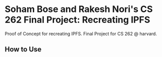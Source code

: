 # Soham Bose and Rakesh Nori's CS 262 Final Project: Recreating IPFS
Proof of Concept for recreating IPFS. Final Project for CS 262 @ harvard.


## How to Use